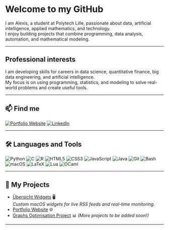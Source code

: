 # Welcome to my GitHub

I am Alexis, a student at Polytech Lille, passionate about data, artificial intelligence, applied mathematics, and technology.  
I enjoy building projects that combine programming, data analysis, automation, and mathematical modeling.

---

## Professional interests

I am developing skills for careers in data science, quantitative finance, big data engineering, and artificial intelligence.  
My focus is on using programming, statistics, and modeling to solve real-world problems and create useful tools.

---

## 📫 Find me

[![Portfolio Website](https://img.shields.io/badge/Website-Visit-blue?style=for-the-badge&logo=google-chrome&logoColor=white)](https://alexis-portfolio.com)
[![LinkedIn](https://img.shields.io/badge/LinkedIn-Connect-blue?style=for-the-badge&logo=linkedin&logoColor=white)](https://linkedin.com/in/your-linkedin-profile)

---

## 🛠️ Languages and Tools

![Python](https://img.shields.io/badge/-Python-3776AB?style=for-the-badge&logo=python&logoColor=white)
![C](https://img.shields.io/badge/-C-00599C?style=for-the-badge&logo=c&logoColor=white)
![R](https://img.shields.io/badge/-R-276DC3?style=for-the-badge&logo=r&logoColor=white)
![HTML5](https://img.shields.io/badge/-HTML5-E34F26?style=for-the-badge&logo=html5&logoColor=white)
![CSS3](https://img.shields.io/badge/-CSS3-1572B6?style=for-the-badge&logo=css3&logoColor=white)
![JavaScript](https://img.shields.io/badge/-JavaScript-F7DF1E?style=for-the-badge&logo=javascript&logoColor=black)
![Java](https://img.shields.io/badge/-Java-007396?style=for-the-badge&logo=java&logoColor=white)
![Git](https://img.shields.io/badge/-Git-F05032?style=for-the-badge&logo=git&logoColor=white)
![Bash](https://img.shields.io/badge/-Bash-4EAA25?style=for-the-badge&logo=gnubash&logoColor=white)
![macOS](https://img.shields.io/badge/-macOS-000000?style=for-the-badge&logo=apple&logoColor=white)
![LaTeX](https://img.shields.io/badge/-LaTeX-008080?style=for-the-badge&logo=latex&logoColor=white)
![Lua](https://img.shields.io/badge/-Lua-2C2D72?style=for-the-badge&logo=lua&logoColor=white)
![OCaml](https://img.shields.io/badge/-OCaml-EC6813?style=for-the-badge&logo=ocaml&logoColor=white)

---

## 📂 My Projects

- [Übersicht Widgets](https://github.com/AlexGit31/ubersicht-widget-crypto/tree/main) 🖥️  
  _Custom macOS widgets for live RSS feeds and real-time monitoring._
- [Portfolio Website](https://github.com/AlexGit31/Portfolio) 🌐
- [Graphs Optimisation Project](https://github.com/AlexGit31/Projet-Graphe) 📊
  _(More projects to be added soon!)_

---
